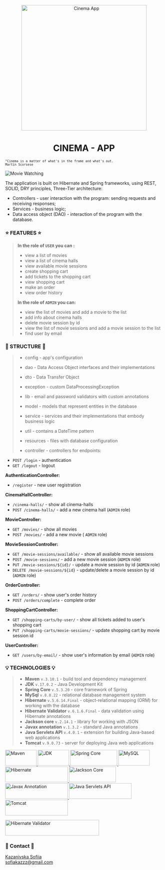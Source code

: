 <p align="center">
  <img src="" alt="Cinema App" width="400">
</p>

<h1 align="center">CINEMA - APP</h1>



<sub>   
	
	"Cinema is a matter of what's in the frame and what's out.
	Martin Scorsese
	
 </sub>
 
 ![Movie Watching](https://media.giphy.com/media/ZcnTGzZtdOg5i/giphy.gif)

The application is built on Hibernate and Spring frameworks, using REST, SOLID, DRY principles, Three-Tier architecture:

- Controllers - user interaction with the program: sending requests and receiving responses;
- Services - business logic;
- Data access object (DAO) - interaction of the program with the database.


### ⭐️ FEATURES ⭐️
>
> __In the role of `USER` you can :__
>
  > - view a list of movies
  > - view a list of cinema halls
  > - view available movie sessions
  > - create shopping cart
  > - add tickets to the shopping cart
  > - view shopping cart
  > - make an order
  > - view order history
  > 
 > __In the role of `ADMIN` you can:__
>
   > - view the list of movies and add a movie to the list
   > - add info about cinema halls
   > - delete movie session by id
   > - view the list of movie sessions and add a movie session to the list
   > - find user by email



### 🚀 STRUCTURE 🚀
>
>- config - app's configuration
>
>- dao - Data Access Object interfaces and their implementations
>
>- dto - Data Transfer Object
> 
>- exception - custom DataProcessingException
>
>- lib - email and password validators with custom annotations
>
>- model - models that represent entities in the database
>
>- service - services and their implementations that embody business logic
>
>- util - contains a DateTime pattern
>
>- resources - files with database configuration
>
>- controller - controllers for endpoints:

- `POST /login` - authentication
- `GET /logout` - logout


__AuthenticationController:__

- `/register` - new user registration

__CinemaHallController:__

- `/cinema-halls/` - show all cinema-halls
- `POST /cinema-halls/` - add a new cinema hall (`ADMIN` role)

__MovieController:__

- `GET /movies/` - show all movies
- `POST /movies/` - add a new movie ( `ADMIN` role)

__MovieSessionController:__

- `GET /movie-sessions/available/` - show all available movie sessions
- `POST /movie-sessions/` - add a new movie session (`ADMIN` role)
- `PUT /movie-sessions/${id}/` - update a movie session by id (`ADMIN` role)
- `DELETE /movie-sessions/${id}` - update/delete a movie session by id (`ADMIN` role)

__OrderController:__

- `GET /orders/` - show user's order history
- `POST /orders/complete` - complete order

__ShoppingCartController:__

- `GET /shopping-carts/by-user/` - show all tickets added to user's shopping cart
- `PUT /shopping-carts/movie-sessions/` - update shopping cart by movie session id

__UserController:__

- `GET /users/by-email/` - show user's information by email (`ADMIN` role)


### 💡 TECHNOLOGIES 💡
> - **Maven** `v.3.10.1` - build tool and dependency management
> - **JDK** `v.17.0.2` - Java Development Kit
> - **Spring Core** `v.5.3.20` - core framework of Spring
> - **MySql** `v.8.0.22` - relational database management system
> - **Hibernate** `v.5.6.14.Final` - object-relational mapping (ORM) for working with the database
> - **Hibernate Validator** `v.6.1.6.Final` - data validation using Hibernate annotations
> - **Jackson core** `v.2.14.1` - library for working with JSON
> - **Javax annotation** `v.1.3.2` - standard Java annotations
> - **Java Servlets API** `v.4.0.1` - extension for building Java-based web applications
> - **Tomcat** `v.9.0.73` - server for deploying Java web applications


 <a href="https://mvnrepository.com/artifact/org.apache.maven.plugins/maven-compiler-plugin/3.10.1">
    <img src="https://maven.apache.org/images/maven-logo-black-on-white.png" alt="Maven" width="100" height="50">
</a>

<a href="https://www.oracle.com/java/technologies/javase-jdk17-downloads.html">
    <img src="https://img.shields.io/badge/JDK-v.17.0.2-orange" alt="JDK" width="100" height="50">
</a>

<a href="https://spring.io/projects/spring-framework">
    <img src="https://img.shields.io/badge/Spring%20Core-v.5.3.20-brightgreen" alt="Spring Core" width="150" height="50">
</a>

 <a href="https://dev.mysql.com/downloads/mysql/8.0.22.html">
    <img src="https://img.shields.io/badge/MySQL-v.8.0.22-blue" alt="MySQL" width="100" height="50">
</a>

<a href="https://hibernate.org/orm/">
    <img src="https://img.shields.io/badge/Hibernate-v.5.6.14.Final-lightblue" alt="Hibernate" width="200" height="50">
</a>

<a href="https://github.com/FasterXML/jackson-core">
    <img src="https://img.shields.io/badge/Jackson%20Core-v.2.14.1-yellow" alt="Jackson Core" width="150" height="50">
</a>

<a href="https://mvnrepository.com/artifact/javax.annotation/javax.annotation-api/1.3.2">
    <img src="https://img.shields.io/badge/Javax%20Annotation-v.1.3.2-red" alt="Javax Annotation" width="200" height="50">
</a>


<a href="https://mvnrepository.com/artifact/javax.servlet/javax.servlet-api/4.0.1">
    <img src="https://img.shields.io/badge/Java%20Servlets%20API-v.4.0.1-blueviolet" alt="Java Servlets API" width="200" height="50">
</a>

<a href="https://tomcat.apache.org/download-90.cgi">
    <img src="https://img.shields.io/badge/Tomcat-v.9.0.73-yellowgreen" alt="Tomcat" width="200" height="50">
</a>

<a href="https://hibernate.org/orm/"><a href="https://hibernate.org/validator/">
    <img src="https://img.shields.io/badge/Hibernate%20Validator-v.6.1.6.Final-lightblue" alt="Hibernate Validator" width="300" height="50">
</a>






### 💬 Contact 💬
	
[Kazanivska Sofiia](https://www.linkedin.com/in/sofiia-kazanivska-40a413232/) <br>
sofiakazzz@gmail.com




